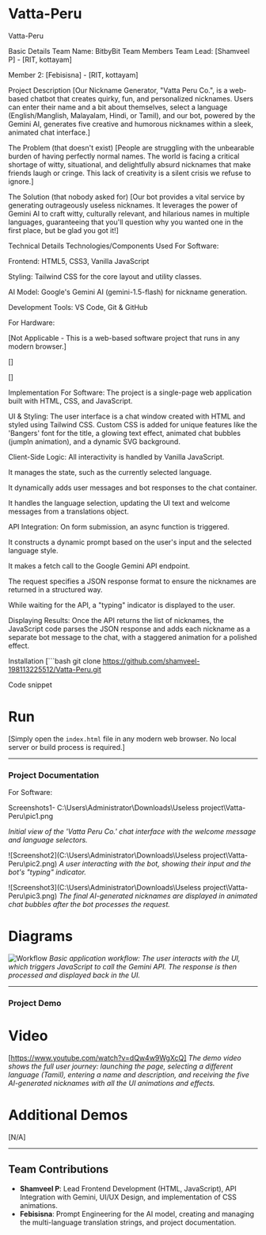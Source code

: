 # Vatta-Peru

Vatta-Peru

Basic Details
Team Name: BitbyBit
Team Members
Team Lead: [Shamveel P] - [RIT, kottayam]

Member 2: [Febisisna] - [RIT, kottayam]

Project Description
[Our Nickname Generator, "Vatta Peru Co.", is a web-based chatbot that creates quirky, fun, and personalized nicknames. Users can enter their name and a bit about themselves, select a language (English/Manglish, Malayalam, Hindi, or Tamil), and our bot, powered by the Gemini AI, generates five creative and humorous nicknames within a sleek, animated chat interface.]

The Problem (that doesn't exist)
[People are struggling with the unbearable burden of having perfectly normal names. The world is facing a critical shortage of witty, situational, and delightfully absurd nicknames that make friends laugh or cringe. This lack of creativity is a silent crisis we refuse to ignore.]

The Solution (that nobody asked for)
[Our bot provides a vital service by generating outrageously useless nicknames. It leverages the power of Gemini AI to craft witty, culturally relevant, and hilarious names in multiple languages, guaranteeing that you'll question why you wanted one in the first place, but be glad you got it!]

Technical Details
Technologies/Components Used
For Software:

Frontend: HTML5, CSS3, Vanilla JavaScript

Styling: Tailwind CSS for the core layout and utility classes.

AI Model: Google's Gemini AI (gemini-1.5-flash) for nickname generation.

Development Tools: VS Code, Git & GitHub

For Hardware:

[Not Applicable - This is a web-based software project that runs in any modern browser.]

[]

[]

Implementation
For Software: The project is a single-page web application built with HTML, CSS, and JavaScript.

UI & Styling: The user interface is a chat window created with HTML and styled using Tailwind CSS. Custom CSS is added for unique features like the 'Bangers' font for the title, a glowing text effect, animated chat bubbles (jumpIn animation), and a dynamic SVG background.

Client-Side Logic: All interactivity is handled by Vanilla JavaScript.

It manages the state, such as the currently selected language.

It dynamically adds user messages and bot responses to the chat container.

It handles the language selection, updating the UI text and welcome messages from a translations object.

API Integration: On form submission, an async function is triggered.

It constructs a dynamic prompt based on the user's input and the selected language style.

It makes a fetch call to the Google Gemini API endpoint.

The request specifies a JSON response format to ensure the nicknames are returned in a structured way.

While waiting for the API, a "typing" indicator is displayed to the user.

Displaying Results: Once the API returns the list of nicknames, the JavaScript code parses the JSON response and adds each nickname as a separate bot message to the chat, with a staggered animation for a polished effect.

Installation
[```bash
git clone https://github.com/shamveel-198113225512/Vatta-Peru.git

Code snippet


# Run

[Simply open the `index.html` file in any modern web browser. No local server or build process is required.]

---

### Project Documentation

For Software:

 Screenshots1- C:\Users\Administrator\Downloads\Useless project\Vatta-Peru\pic1.png

*Initial view of the 'Vatta Peru Co.' chat interface with the welcome message and language selectors.*

![Screenshot2](C:\Users\Administrator\Downloads\Useless project\Vatta-Peru\pic2.png)
*A user interacting with the bot, showing their input and the bot's "typing" indicator.*

![Screenshot3](C:\Users\Administrator\Downloads\Useless project\Vatta-Peru\pic3.png)
*The final AI-generated nicknames are displayed in animated chat bubbles after the bot processes the request.*

# Diagrams

![Workflow](https://i.imgur.com/uQW5Tf9.png)
*Basic application workflow: The user interacts with the UI, which triggers JavaScript to call the Gemini API. The response is then processed and displayed back in the UI.*


---

### Project Demo

# Video

[https://www.youtube.com/watch?v=dQw4w9WgXcQ]
*The demo video shows the full user journey: launching the page, selecting a different language (Tamil), entering a name and description, and receiving the five AI-generated nicknames with all the UI animations and effects.*

# Additional Demos

[N/A]

---

## Team Contributions

-   **Shamveel P**: Lead Frontend Development (HTML, JavaScript), API Integration with Gemini, UI/UX Design, and implementation of CSS animations.
-   **Febisisna**: Prompt Engineering for the AI model, creating and managing the multi-language translation strings, and project documentation.
